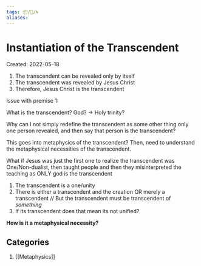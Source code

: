 ```yaml
---
tags: 📦/💭/🌀
aliases: 
---
```



# Instantiation of the Transcendent
Created: 2022-05-18

1. The transcendent can be revealed only by itself
2. The transcendent was revealed by Jesus Christ
3. Therefore, Jesus Christ is the transcendent

Issue with premise 1:

What is the transcendent? God? -> Holy trinity?

Why can I not simply redefine the transcendent as some other thing only one person revealed, and then say that person is the transcendent?

This goes into metaphysics of the transcendent? Then, need to understand the metaphysical necessities of the transcendent. 

What if Jesus was just the first one to realize the transcendent was One/Non-dualist, then taught people and then they misinterpreted the teaching as ONLY god is the transcendent

1. The transcendent is a one/unity
2. There is either a transcendent and the creation OR merely a transcendent // But the transcendent must be transcendent of *something*
3. If its transcendent does that mean its not unified? 

**How is it a metaphysical necessity?**



## Categories
1. [[Metaphysics]]